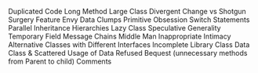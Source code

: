Duplicated Code
Long Method
Large Class
Divergent Change vs Shotgun Surgery
Feature Envy
Data Clumps
Primitive Obsession
Switch Statements
Parallel Inheritance Hierarchies
Lazy Class
Speculative Generality
Temporary Field
Message Chains
Middle Man
Inappropriate Intimacy
Alternative Classes with Different Interfaces
Incomplete Library Class
Data Class & Scattered Usage of Data
Refused Bequest (unnecessary methods from Parent to child)
Comments
